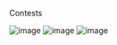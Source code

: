 Contests

![image](https://user-images.githubusercontent.com/84951299/204668378-7e7f4ef7-20b8-4e95-aaa4-f33f57edc58b.png)
![image](https://user-images.githubusercontent.com/84951299/204668437-f3d1662d-28f8-4f48-922b-f25301494c9f.png)
![image](https://user-images.githubusercontent.com/84951299/204668483-b9871747-5419-420b-8f10-1c0836ad2fb5.png)
